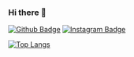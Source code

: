 ### Hi there 👋

<!--
**F4KOR4LL/F4KOR4LL** is a ✨ _special_ ✨ repository because its `README.md` (this file) appears on your GitHub profile.

Here are some ideas to get you started:

- 🔭 I’m currently working on ...
- 🌱 I’m currently learning ...
- 👯 I’m looking to collaborate on ...
- 🤔 I’m looking for help with ...
- 💬 Ask me about ...
- 📫 How to reach me: ...
- 😄 Pronouns: ...
- ⚡ Fun fact: ...
-->
[![Github Badge](https://img.shields.io/badge/-Github-000?style=quare&labelColor=000&logo=Github&logoColor=white&link=https://github.com/F4KOR4LL)](https://github.com/F4KOR4LL) 
[![Instagram Badge](https://img.shields.io/badge/-Instagram-C13584?style=flat-quare&labelColor=C13584&logo=instagram&logoColor=white&link=https://www.instagram.com/muhammedmustafatetikoglu/?hl=tr)](https://www.instagram.com/muhammedmustafatetikoglu/?hl=tr)


[![Top Langs](https://github-readme-stats.vercel.app/api/top-langs/?username=F4KOR4LL&layout=compact)](https://github.com/F4KOR4LL)
